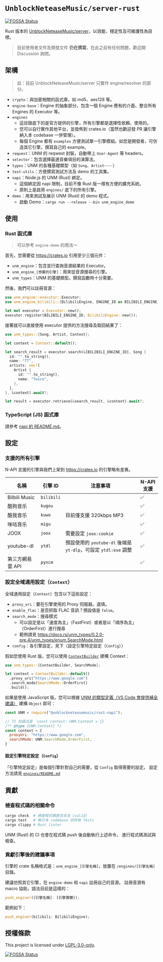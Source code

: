 # `UnblockNeteaseMusic/server-rust`

[![FOSSA Status](https://app.fossa.com/api/projects/git%2Bgithub.com%2FUnblockNeteaseMusic%2Fserver-rust.svg?type=shield)](https://app.fossa.com/projects/git%2Bgithub.com%2FUnblockNeteaseMusic%2Fserver-rust?ref=badge_shield)

Rust 版本的 [UnblockNeteaseMusic/server](https://github.com/UnblockNeteaseMusic/server)，以效能、穩定性及可維護性為目標。

> 目前使用者文件及開發文件 **仍在撰寫**，在此之前有任何問題，歡迎開 Discussion 詢問。

## 架構

> 註：目前 UnblockNeteaseMusic/server 只實作 engine/resolver 的部分。

- `crypto`：與加密相關的函式庫，如 md5、aes128 等。
- `engine-base`：Engine 的抽象部分，包含一個 Engine 應有的介面、整合所有 Engines 的 Executor 等。
- `engines`
  - 這目錄底下的是官方提供的引擎，所有引擎都是選擇性依賴、使用的。
  - 您可以自行實作其他平台，並發佈到 crates.io（當然也歡迎發 PR 讓引擎納入本 codebase 一併管理）。
  - 每個 Engine 都有 `examples` 方便測試單一引擎模組。如您是開發者，可仿造其它引擎，撰寫自己的 example。
- `request`：UNM 的 reqwest 封裝，自動帶上 `User-Agent` 等 headers。
- `selector`：包含選擇最適音樂項目的演算法。
- `types`：UNM 的各種基礎類型（如 `Song`、`Artist`⋯⋯）
- `test-utils`：方便撰寫測試方法及 demo 的工具集。
- `napi`：Node.js 的 UNM (Rust) 綁定。
  - 這個綁定因 napi 限制，目前不像 Rust 版一樣有方便的擴充系統。
  - 原則上是啟用 `engines/` 底下的所有引擎。
- `demo`：用來測試及展示 UNM (Rust) 的 demo 程式。
  - 啟動 Demo：`cargo run --release --bin unm_engine_demo`

## 使用

### Rust 函式庫

> 可以參考 `engine-demo` 的用法～

首先，您需要從 <https://crates.io> 引用至少三個元件：

- `unm_engine`：包含並行查詢音源結果的 Executor。
- `unm_engine_[想要的引擎]`：用來從音源搜尋的引擎。
- `unm_types`：UNM 的基礎類型。撰寫函數時十分需要。

然後，我們可以註冊音源：

```rust
use unm_engine::executor::Executor;
use unm_engine_bilibili::{BilibiliEngine, ENGINE_ID as BILIBILI_ENGINE_ID};

let mut executor = Executor::new();
executor.register(BILIBILI_ENGINE_ID, BilibiliEngine::new());
```

接著就可以直接使用 executor 提供的方法搜尋及取回結果了：

```rust
use unm_types::{Song, Artist, Context};

let context = Context::default();

let search_result = executor.search(&[BILIBILI_ENGINE_ID], Song {
  id: "".to_string(),
  name: "TT",
  artists: vec![
    Artist {
      id: "".to_string(),
      name: "Twice",
    },
  ],
}, &context).await?;

let result = executor.retrieve(&search_result, &context).await?;
```

### TypeScript (JS) 函式庫

請參考 [napi 的 README.md](https://github.com/UnblockNeteaseMusic/server-rust/blob/main/napi/README.md)。

## 設定

### 支援的所有引擎

N-API 支援的引擎與我們上架到 <https://crates.io> 的引擎略有差異。

| 名稱             | 引擎 ID    | 注意事項                                                        | N-API 支援 |
| ---------------- | ---------- | --------------------------------------------------------------- | ---------- |
| Bilbili Music    | `bilibili` |                                                                 | ✅         |
| 酷狗音乐         | `kugou`    |                                                                 | ✅         |
| 酷我音乐         | `kuwo`     | 目前僅支援 320kbps MP3                                          | ✅         |
| 咪咕音乐         | `migu`     |                                                                 | ✅         |
| JOOX             | `joox`     | 需要設定 `joox:cookie`                                          | ✅         |
| youtube-dl       | `ytdl`     | 預設使用的 `youtube-dl` 後端是 `yt-dlp`，可設定 `ytdl:exe` 調整 | ✅         |
| 第三方網易雲 API | `pyncm`    |                                                                 | ✅         |

### 設定全域通用設定（`Context`）

全域通用設定（`Context`）包含以下這些設定：

- `proxy_uri`：要在引擎使用的 Proxy 伺服器。選填。
- `enable_flac`：是否抓取 FLAC 音訊？預設值是 `false`。
- `search_mode`：搜尋模式
  - 可以設定是以「速度為主」（FastFirst）或者是以「順序為主」（OrderFirst）進行搜尋
  - 範例請見 <https://docs.rs/unm_types/0.2.0-pre.4/unm_types/enum.SearchMode.html>
- `config`：各引擎設定，見下〈設定引擎特定設定（`Config`）〉

假如您使用 Rust 版，您可以使用 [`ContextBuilder`](https://docs.rs/unm_types/latest/unm_types/struct.ContextBuilder.html) 建構 Context：

```rs
use unm_types::{ContextBuilder, SearchMode};

let context = ContextBuilder::default()
  .proxy_uri("https://www.google.com")
  .search_mode(SearchMode::OrderFirst)
  .build();
```

如果是使用 JavaScript 版，您可以根據 [UNM 的類型定義（VS Code 會提供補全建議）](https://github.com/UnblockNeteaseMusic/server-rust/blob/main/napi/index.d.ts) 建構 `Object` 即可：

```js
const UNM = require("@unblockneteasemusic/rust-napi");

// TS 的語法是 `const context: UNM.Context = {}`
/** @type {UNM.Context} */
const context = {
  proxyUri: "https://www.google.com",
  searchMode: UNM.SearchMode.OrderFirst,
}
```

#### 設定引擎特定設定（`Config`）

「引擎特定設定」是每個引擎針對自己的需要，從 `Config` 取得需要的設定。
設定方法請見 [`engines/README.md`](https://github.com/UnblockNeteaseMusic/server-rust/blob/main/engines/README.md)

## 貢獻

### 檢查程式碼的相關命令

```bash
cargo check  # 檢查程式碼是否合法 (valid)
cargo test   # 執行本 codebase 的所有 Tests
cargo clippy # Rust linter
```

UNM (Rust) 的 CI 也會在程式碼 push 後自動執行上述命令，
進行程式碼測試與檢查。

### 貢獻引擎後的建議事項

引擎的 crate 名稱格式是：`unm_engine_[引擎名稱]`，放置在 `/engines/[引擎名稱]` 目錄。

建議仿照其它引擎，在 `engine-demo` 和 `napi` 註冊自己的音源。
註冊音源有 macro 協助，語法目前是這樣的：

```rust
push_engine!([引擎名稱]: [引擎實體]);
```

範例如下：

```rust
push_engine!(bilibili: BilibiliEngine);
```

## 授權條款

This project is licensed under [LGPL-3.0-only](https://spdx.org/licenses/LGPL-3.0-only.html).

[![FOSSA Status](https://app.fossa.com/api/projects/git%2Bgithub.com%2FUnblockNeteaseMusic%2Fserver-rust.svg?type=large)](https://app.fossa.com/projects/git%2Bgithub.com%2FUnblockNeteaseMusic%2Fserver-rust?ref=badge_large)
